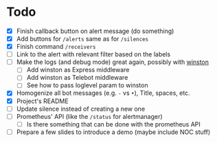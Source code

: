 # Todo

  - [x] Finish callback button on alert message (do something)
  - [x] Add buttons for `/alerts` same as for `/silences`
  - [x] Finish command `/receivers`
  - [ ] Link to the alert with relevant filter based on the labels
  - [ ] Make the logs (and debug mode) great again, possibly with [winston](https://www.npmjs.com/package/winston)
    - [ ] Add winston as Express middleware
    - [ ] Add winston as Telebot middleware
    - [ ] See how to pass loglevel param to winston
  - [x] Homogenize all bot messages (e.g. `-` vs `•`), Title, spaces, etc.
  - [x] Project's README
  - [ ] Update silence instead of creating a new one
  - [ ] Prometheus' API (like the `/status` for alertmanager)
    - [ ] Is there something that can be done with the prometheus API
  - [ ] Prepare a few slides to introduce a demo (maybe include NOC stuff)